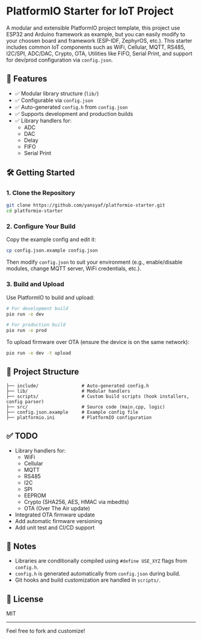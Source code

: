 # PlatformIO Starter for IoT Project

A modular and extensible PlatformIO project template, this project use ESP32 and Arduino framework as example, but you can easily modify to your choosen board and framework (ESP-IDF, ZephyrOS, etc.). This starter includes common IoT components such as WiFi, Cellular, MQTT, RS485, I2C/SPI, ADC/DAC, Crypto, OTA, Utilities like FIFO, Serial Print, and support for dev/prod configuration via `config.json`.

## 🚀 Features

- ✅ Modular library structure (`lib/`)
- ✅ Configurable via `config.json`
- ✅ Auto-generated `config.h` from `config.json`
- ✅ Supports development and production builds
- ✅ Library handlers for:
  - ADC
  - DAC
  - Delay
  - FIFO
  - Serial Print

## 🛠️ Getting Started

### 1. Clone the Repository

```bash
git clone https://github.com/yansyaf/platformio-starter.git
cd platformio-starter
```

### 2. Configure Your Build

Copy the example config and edit it:

```bash
cp config.json.example config.json
```

Then modify `config.json` to suit your environment (e.g., enable/disable modules, change MQTT server, WiFi credentials, etc.).

### 3. Build and Upload

Use PlatformIO to build and upload:

```bash
# For development build
pio run -e dev

# For production build
pio run -e prod
```

To upload firmware over OTA (ensure the device is on the same network):

```bash
pio run -e dev -t upload
```

## 📂 Project Structure

```
├── include/                # Auto-generated config.h
├── lib/                    # Modular handlers
├── scripts/                # Custom build scripts (hook installers, config parser)
├── src/                    # Source code (main.cpp, logic)
├── config.json.example     # Example config file
├── platformio.ini          # PlatformIO configuration
```

## ✅ TODO

- Library handlers for:
  - WiFi
  - Cellular
  - MQTT
  - RS485
  - I2C
  - SPI
  - EEPROM
  - Crypto (SHA256, AES, HMAC via mbedtls)
  - OTA (Over The Air update)
- Integrated OTA firmware update
- Add automatic firmware versioning
- Add unit test and CI/CD support

## 📌 Notes

- Libraries are conditionally compiled using `#define USE_XYZ` flags from `config.h`.
- `config.h` is generated automatically from `config.json` during build.
- Git hooks and build customization are handled in `scripts/`.

## 📄 License

MIT

---

Feel free to fork and customize!
